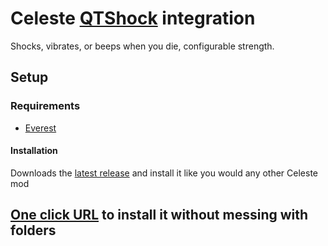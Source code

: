 # Celeste [QTShock](https://qtshock.com) integration

Shocks, vibrates, or beeps when you die, configurable strength.

## Setup

### Requirements

* [Everest](https://everestapi.github.io/)

#### Installation

Downloads the [latest release](https://github.com/Pandaptable/QTShock-integrations/releases/download/Celeste/QTShock_Celeste.zip) and install it like you would any other Celeste mod

## [One click URL](everest://https://github.com/Pandaptable/QTShock-integrations/releases/download/Celeste/QTShock_Celeste.zip) to install it without messing with folders
